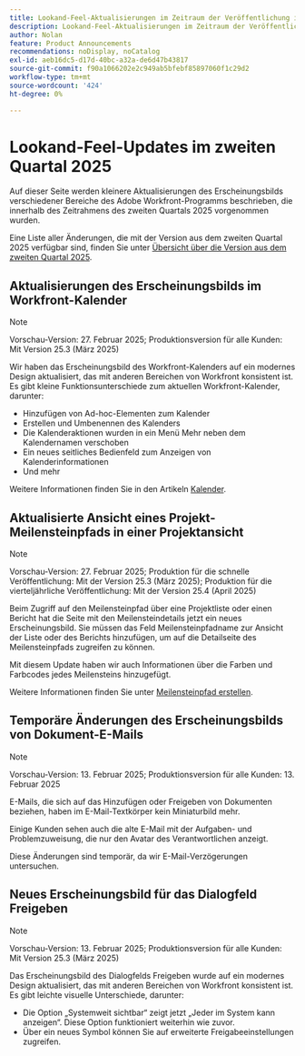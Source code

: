 ```yaml
---
title: Lookand-Feel-Aktualisierungen im Zeitraum der Veröffentlichung im zweiten Quartal 2025
description: Lookand-Feel-Aktualisierungen im Zeitraum der Veröffentlichung im zweiten Quartal 2025
author: Nolan
feature: Product Announcements
recommendations: noDisplay, noCatalog
exl-id: aeb16dc5-d17d-40bc-a32a-de6d47b43817
source-git-commit: f90a1066202e2c949ab5bfebf85897060f1c29d2
workflow-type: tm+mt
source-wordcount: '424'
ht-degree: 0%

---
```


# Lookand-Feel-Updates im zweiten Quartal 2025

Auf dieser Seite werden kleinere Aktualisierungen des Erscheinungsbilds verschiedener Bereiche des Adobe Workfront-Programms beschrieben, die innerhalb des Zeitrahmens des zweiten Quartals 2025 vorgenommen wurden.

Eine Liste aller Änderungen, die mit der Version aus dem zweiten Quartal 2025 verfügbar sind, finden Sie unter [Übersicht über die Version aus dem zweiten Quartal 2025](/help/quicksilver/product-announcements/product-releases/25-q2-release-activity/25-q2-release-overview.md).

## Aktualisierungen des Erscheinungsbilds im Workfront-Kalender

>[!NOTE]
>
>Vorschau-Version: 27. Februar 2025; Produktionsversion für alle Kunden: Mit Version 25.3 (März 2025)

Wir haben das Erscheinungsbild des Workfront-Kalenders auf ein modernes Design aktualisiert, das mit anderen Bereichen von Workfront konsistent ist. Es gibt kleine Funktionsunterschiede zum aktuellen Workfront-Kalender, darunter:

* Hinzufügen von Ad-hoc-Elementen zum Kalender
* Erstellen und Umbenennen des Kalenders
* Die Kalenderaktionen wurden in ein Menü Mehr neben dem Kalendernamen verschoben
* Ein neues seitliches Bedienfeld zum Anzeigen von Kalenderinformationen
* Und mehr

Weitere Informationen finden Sie in den Artikeln [Kalender](/help/quicksilver/reports-and-dashboards/reports/calendars/calendars.md).

## Aktualisierte Ansicht eines Projekt-Meilensteinpfads in einer Projektansicht

>[!NOTE]
>
>Vorschau-Version: 27. Februar 2025; Produktion für die schnelle Veröffentlichung: Mit der Version 25.3 (März 2025); Produktion für die vierteljährliche Veröffentlichung: Mit der Version 25.4 (April 2025)

Beim Zugriff auf den Meilensteinpfad über eine Projektliste oder einen Bericht hat die Seite mit den Meilensteindetails jetzt ein neues Erscheinungsbild. Sie müssen das Feld Meilensteinpfadname zur Ansicht der Liste oder des Berichts hinzufügen, um auf die Detailseite des Meilensteinpfads zugreifen zu können.

Mit diesem Update haben wir auch Informationen über die Farben und Farbcodes jedes Meilensteins hinzugefügt.

Weitere Informationen finden Sie unter [Meilensteinpfad erstellen](/help/quicksilver/administration-and-setup/customize-workfront/configure-approval-milestone-processes/create-milestone-path.md).

## Temporäre Änderungen des Erscheinungsbilds von Dokument-E-Mails

>[!NOTE]
>
>Vorschau-Version: 13. Februar 2025; Produktionsversion für alle Kunden: 13. Februar 2025

E-Mails, die sich auf das Hinzufügen oder Freigeben von Dokumenten beziehen, haben im E-Mail-Textkörper kein Miniaturbild mehr.

Einige Kunden sehen auch die alte E-Mail mit der Aufgaben- und Problemzuweisung, die nur den Avatar des Verantwortlichen anzeigt.

Diese Änderungen sind temporär, da wir E-Mail-Verzögerungen untersuchen.

## Neues Erscheinungsbild für das Dialogfeld Freigeben

>[!NOTE]
>
>Vorschau-Version: 13. Februar 2025; Produktionsversion für alle Kunden: Mit Version 25.3 (März 2025)

Das Erscheinungsbild des Dialogfelds Freigeben wurde auf ein modernes Design aktualisiert, das mit anderen Bereichen von Workfront konsistent ist. Es gibt leichte visuelle Unterschiede, darunter:

* Die Option „Systemweit sichtbar“ zeigt jetzt „Jeder im System kann anzeigen“. Diese Option funktioniert weiterhin wie zuvor.
* Über ein neues Symbol können Sie auf erweiterte Freigabeeinstellungen zugreifen.
